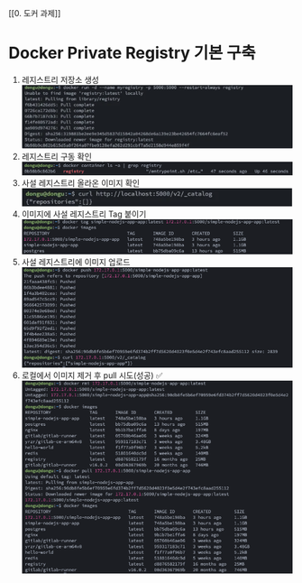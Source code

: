 [[0. 도커 과제]]
# Docker Private Registry 기본 구축

1) 레지스트리 저장소 생성
![Pasted image 20250214203704](../image/Pasted%20image%2020250214203704.png)
2) 레지스트리 구동 확인
![Pasted image 20250214203645](../image/Pasted%20image%2020250214203645.png)
3) 사설 레지스트리 올라온 이미지 확인
![Pasted image 20250214203806](../image/Pasted%20image%2020250214203806.png)
4) 이미지에 사설 레지스트리 Tag 붙이기
![Pasted image 20250214204014](../image/Pasted%20image%2020250214204014.png)
5) 사설 레지스트리에 이미지 업로드
![Pasted image 20250214204032](../image/Pasted%20image%2020250214204032.png)
6) 로컬에서 이미지 제거 후 pull 시도(성공) ✅
![Pasted image 20250214204048](../image/Pasted%20image%2020250214204048.png)

